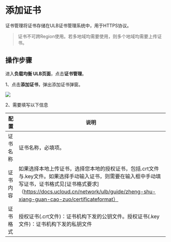 

# 添加证书

证书管理将证书存储在ULB证书管理系统中，用于HTTPS协议。

> 证书不可跨Region使用。若多地域均需要使用，则多个地域均需要上传证书。


## 操作步骤

进入**负载均衡 ULB页面**，点击**证书管理**。 

1、点击**添加证书**，弹出添加证书弹窗。

![](https://static.ucloud.cn/c5bfababbcf24c8baf65fc2b914eefe7.png)

2、需要填写以下信息

|配置|说明|
|---|---|
|证书名称	|证书名称，必填项。|
|证书内容|如果选择本地上传证书，选择您本地的授权证书，包括.crt文件与.key文件。如果选择手动输入证书，则需要在输入框中手动填写证书，证书格式见[证书格式要求]（https://docs.ucloud.cn/network/ulb/guide/zheng-shu-xiang-guan-cao-zuo/certificateformat）|
|证书格式|授权证书(.crt文件)：证书机构下发的公钥文件。授权证书(.key文件)：证书机构下发的私钥文件|CA机构证书(.crt文件)：证书机构证明自身是权威机构的证明|


